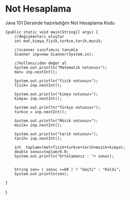 # Not Hesaplama
Java 101 Dersinde hazırladığım Not Hesaplama Kodu



    {public static void main(String[] args) {
        //değişkenleri oluştur
        int mat,kimya,fizik,turkce,tarih,muzik;

        //scanner sınıfımızı tanımla
        Scanner inp=new Scanner(System.in);

        //kullanıcıdan değer al
        System.out.println("Matematik notunuz=");
        mat= inp.nextInt();

        System.out.println("fizik notunuz=");
        fizik= inp.nextInt();

        System.out.println("kimya notunuz=");
        kimya= inp.nextInt();

        System.out.println("Türkçe notunuz=");
        turkce = inp.nextInt();

        System.out.println("Müzik notunuz=");
        muzik= inp.nextInt();

        System.out.println("tarih notunuz=");
        tarih= inp.nextInt();

        int  toplam=(mat+fizik+turkce+tarih+muzik+kimya);
        double sonuc=toplam/6.0;
        System.out.println("Ortalamanız : "+ sonuc);


        String son= ( sonuc >=60 ) ? "Geçti" : "Kaldı";
        System.out.println(son);

    }

}

